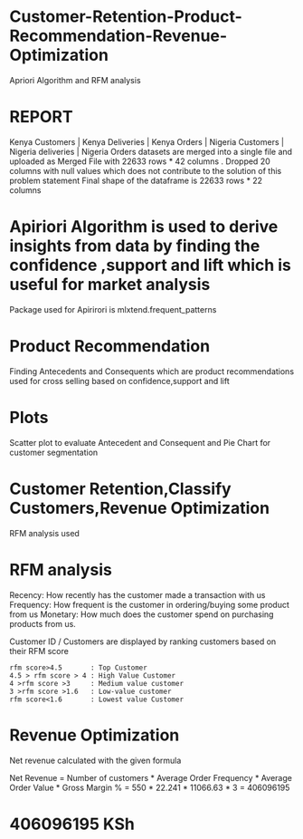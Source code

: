 # Customer-Retention-Product-Recommendation-Revenue-Optimization
Apriori Algorithm and RFM analysis 

# REPORT 

Kenya Customers | Kenya Deliveries | Kenya Orders | Nigeria Customers | Nigeria deliveries | Nigeria Orders datasets are merged into a single file 
and uploaded as Merged File with 22633 rows * 42 columns .
Dropped 20 columns with null values which does not contribute to the solution of this problem statement
Final shape of the dataframe is 22633 rows * 22 columns

# Apiriori Algorithm is used to derive insights from data by finding the confidence ,support and lift which is useful for market analysis
Package used for Apirirori is mlxtend.frequent_patterns
   
# Product Recommendation 
Finding Antecedents and Consequents which are product recommendations used for cross selling based on confidence,support and lift 

# Plots 
Scatter plot to evaluate Antecedent and Consequent and Pie Chart for customer segmentation
   
# Customer Retention,Classify Customers,Revenue Optimization 
RFM analysis used
   
# RFM analysis
Recency: How recently has the customer made a transaction with us
Frequency: How frequent is the customer in ordering/buying some product from us
Monetary: How much does the customer spend on purchasing products from us.

Customer ID / Customers are displayed by ranking customers based on their RFM score
    
    rfm score>4.5       : Top Customer
    4.5 > rfm score > 4 : High Value Customer
    4 >rfm score >3     : Medium value customer
    3 >rfm score >1.6   : Low-value customer
    rfm score<1.6       : Lowest value Customer

# Revenue Optimization 
Net revenue calculated with the given formula 

Net Revenue = Number of customers * Average Order Frequency * Average Order Value * Gross Margin %
            = 550 * 22.241 * 11066.63 * 3
            = 406096195

# 406096195 KSh
